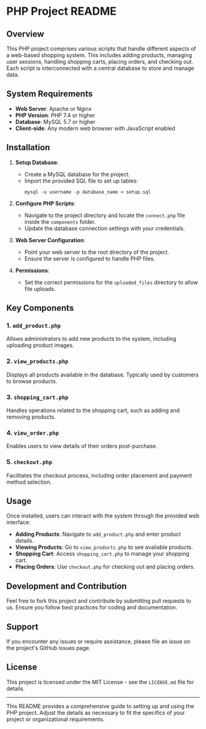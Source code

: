 # PHP Project README

## Overview

This PHP project comprises various scripts that handle different aspects of a web-based shopping system. This includes adding products, managing user sessions, handling shopping carts, placing orders, and checking out. Each script is interconnected with a central database to store and manage data.

## System Requirements

- **Web Server**: Apache or Nginx
- **PHP Version**: PHP 7.4 or higher
- **Database**: MySQL 5.7 or higher
- **Client-side**: Any modern web browser with JavaScript enabled

## Installation

1. **Setup Database**:
   - Create a MySQL database for the project.
   - Import the provided SQL file to set up tables:
     ```
     mysql -u username -p database_name < setup.sql
     ```

2. **Configure PHP Scripts**:
   - Navigate to the project directory and locate the `connect.php` file inside the `components` folder.
   - Update the database connection settings with your credentials.

3. **Web Server Configuration**:
   - Point your web server to the root directory of the project.
   - Ensure the server is configured to handle PHP files.

4. **Permissions**:
   - Set the correct permissions for the `uploaded_files` directory to allow file uploads.

## Key Components

### 1. `add_product.php`
Allows administrators to add new products to the system, including uploading product images.

### 2. `view_products.php`
Displays all products available in the database. Typically used by customers to browse products.

### 3. `shopping_cart.php`
Handles operations related to the shopping cart, such as adding and removing products.

### 4. `view_order.php`
Enables users to view details of their orders post-purchase.

### 5. `checkout.php`
Facilitates the checkout process, including order placement and payment method selection.

## Usage

Once installed, users can interact with the system through the provided web interface:

- **Adding Products**: Navigate to `add_product.php` and enter product details.
- **Viewing Products**: Go to `view_products.php` to see available products.
- **Shopping Cart**: Access `shopping_cart.php` to manage your shopping cart.
- **Placing Orders**: Use `checkout.php` for checking out and placing orders.

## Development and Contribution

Feel free to fork this project and contribute by submitting pull requests to us. Ensure you follow best practices for coding and documentation.

## Support

If you encounter any issues or require assistance, please file an issue on the project's GitHub issues page.

## License

This project is licensed under the MIT License - see the `LICENSE.md` file for details.

---

This README provides a comprehensive guide to setting up and using the PHP project. Adjust the details as necessary to fit the specifics of your project or organizational requirements.
